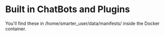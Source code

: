 # Built in ChatBots and Plugins

You'll find these in /home/smarter_user/data/manifests/ inside the Docker container.
